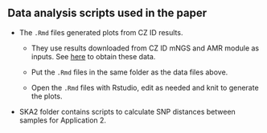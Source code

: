 ## Data analysis scripts used in the paper

- The `.Rmd` files generated plots from CZ ID results.

  - They use results downloaded from CZ ID mNGS and AMR module as inputs. See [here](https://github.com/chanzuckerberg/czid-amr-manuscript-2024/tree/main/data) to obtain these data.

  - Put the `.Rmd` files in the same folder as the data files above.

  - Open the `.Rmd` files with Rstudio, edit as needed and knit to generate the plots.

- SKA2 folder contains scripts to calculate SNP distances between samples for Application 2.
